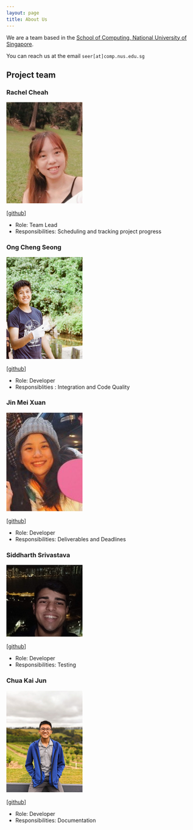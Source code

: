 ```yaml
---
layout: page
title: About Us
---
```


We are a team based in the [School of Computing, National University of Singapore](http://www.comp.nus.edu.sg).

You can reach us at the email `seer[at]comp.nus.edu.sg`

## Project team

### Rachel Cheah

<img src="images/rachelcheah.png" width="200px">

[[github](http://github.com/RachelCheah)]


* Role: Team Lead
* Responsibilities: Scheduling and tracking project progress

### Ong Cheng Seong

<img src="images/chengseong.png" width="200px">

[[github](https://github.com/chengseong)]

* Role: Developer
* Responsiblities : Integration and Code Quality

### Jin Mei Xuan

<img src="images/meixuanjin.png" width="200px">

[[github](http://github.com/meixuanjin)]

* Role: Developer
* Responsibilities: Deliverables and Deadlines

### Siddharth Srivastava

<img src="images/siddharthSrivastava.png" width="200px">

[[github](https://github.com/Siddharth-Sid)]

[comment]: <> ([[portfolio]&#40;team/johndoe.md&#41;])

* Role: Developer
* Responsibilities: Testing

### Chua Kai Jun


<img src="images/nujiak.png" width="200px">

[[github](http://github.com/nujiak)]

* Role: Developer
* Responsibilities: Documentation
